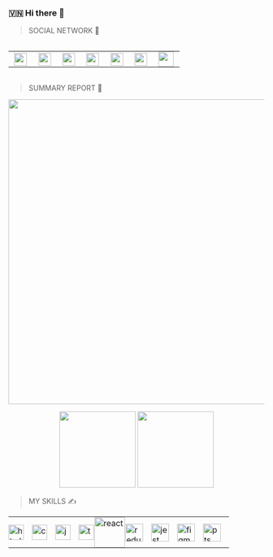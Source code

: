 ### 🇻🇳 Hi there 👋
> SOCIAL NETWORK 📲
<div align="middle">
<table style="border: none; margin: 2rem 0;">
<tr>
    <td style="border: none; padding: 0; margin: 0;"><a href='https://twitter.com/phucprime'><img src='https://i.imgur.com/zLEjZcY.png' width="25" style="margin: 0 0.7rem" /></a> </td>
    <td style="border: none; padding: 0; margin: 0;"> <a href='https://www.instagram.com/espresso.ita/'><img src='https://i.imgur.com/yfIJ07S.png' width="25" style="margin: 0 0.7rem"/></a> </td>
    <td style="border: none; padding: 0; margin: 0;"> <a href='https://www.linkedin.com/in/phucprime/'><img src='https://i.imgur.com/lhMb0RA.png' width="25" style="margin: 0 0.7rem"/></a> </td>
    <td style="border: none; padding: 0; margin: 0;"> <a href='https://dev.to/phucprime'><img src='https://i.imgur.com/QydAniv.png' width="25" style="margin: 0 0.7rem"/></a> </td>
    <td style="border: none; padding: 0; margin: 0;"> <a href='https://medium.com/@phucprime'><img src='https://i.imgur.com/kKwX8Ga.png' width="25" style="margin: 0 0.7rem"/></a> </td>
    <td style="border: none; padding: 0; margin: 0;"> <a href='https://codepen.io/phucprime'><img src='https://i.imgur.com/aY1RDic.png' width="25" style="margin: 0 0.7rem"/></a> </td>
    <td style="border: none; padding: 0; margin: 0;"> <a href='https://stackoverflow.com/users/11780040/phuc-nguyen'><img src='https://i.imgur.com/7KVhfRX.png' width="30" style="margin: 0 0.7rem"/></a> </td>
</tr>
</table>
</div>

> SUMMARY REPORT 📝

<p align="middle">
  <img width="600" src="https://github-profile-trophy.vercel.app/?username=phucprime&rank=SS,S,AAA,AA,A,B,C&row=1&column=5"/>
</p>

<div align="middle">
  <img height="150" src="https://github-readme-stats.vercel.app/api?username=phucprime&count_private=true&include_all_commits=true" />
  <img height="150" src="https://github-readme-stats.vercel.app/api/top-langs/?username=phucprime&layout=compact" />
</div>

> MY SKILLS ✍️

<div align="middle">


<table style="border: none;">
<tr style="border: none; padding: 0; margin: 0;">
    <td style="border: none; padding: 0; margin: 0;"> <img alt="html" src="https://i.imgur.com/Wo63eUu.png" width='30' style='margin-right: 1rem;' /> </td>
    <td style="border: none; padding: 0;"> <img alt="css" src="https://i.imgur.com/3OFoRac.png" width='30' style='margin-right: 1rem;' /> </td>
    <td style="border: none; padding: 0;"> <img alt="js" src="https://i.imgur.com/hrRfAmU.png" width='30' style='margin-right: 1rem;' /> </td>
    <td style="border: none; padding: 0;"> <img alt="ts" src="https://i.imgur.com/BNE03ru.png" width='30' style='margin-right: 1rem;' /> </td>
    <td style="border: none; padding: 0;"> <img alt="react" src="https://i.imgur.com/7fVieqj.png" width='60' style='margin-right: 1rem; margin-left: -15px;'/> </td>
    <td style="border: none; padding: 0;"> <img alt="redux" src="https://i.imgur.com/hcOAsfS.png" width='35' style='margin-right: 1rem; margin-left: -15px;'/> </td>
    <td style="border: none; padding: 0;"> <img alt="jest" src="https://i.imgur.com/yVqeAqT.png" width='35' style='margin-right: 1rem;' /> </td>
    <td style="border: none; padding: 0;"> <img alt="figma" src="https://i.imgur.com/PG9Fb9a.png" width='35' style='margin-right: 1rem;' /> </td>
    <td style="border: none; padding: 0;"> <img alt="pts" src="https://i.imgur.com/Q5vDDHk.png" width='35' style='margin-right: 1rem;' /> </td>
</tr>
</table>
</div>
